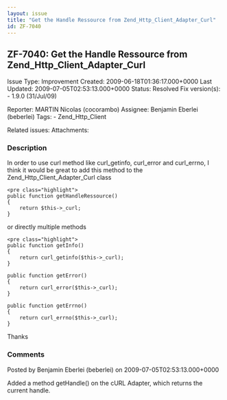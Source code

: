 ```yaml
---
layout: issue
title: "Get the Handle Ressource from Zend_Http_Client_Adapter_Curl"
id: ZF-7040
---
```


ZF-7040: Get the Handle Ressource from Zend\_Http\_Client\_Adapter\_Curl
------------------------------------------------------------------------

 Issue Type: Improvement Created: 2009-06-18T01:36:17.000+0000 Last Updated: 2009-07-05T02:53:13.000+0000 Status: Resolved Fix version(s): - 1.9.0 (31/Jul/09)
 
 Reporter:  MARTIN Nicolas (cocorambo)  Assignee:  Benjamin Eberlei (beberlei)  Tags: - Zend\_Http\_Client
 
 Related issues: 
 Attachments: 
### Description

In order to use curl method like curl\_getinfo, curl\_error and curl\_errno, I think it would be great to add this method to the Zend\_Http\_Client\_Adapter\_Curl class

 
    <pre class="highlight">
    public function getHandleRessource()
    {
        return $this->_curl;
    }


or directly multiple methods

 
    <pre class="highlight">
    public function getInfo()
    {
        return curl_getinfo($this->_curl);
    }
    
    public function getError()
    {
        return curl_error($this->_curl);
    }
    
    public function getErrno()
    {
        return curl_errno($this->_curl);
    }


Thanks

 

 

### Comments

Posted by Benjamin Eberlei (beberlei) on 2009-07-05T02:53:13.000+0000

Added a method getHandle() on the cURL Adapter, which returns the current handle.

 

 